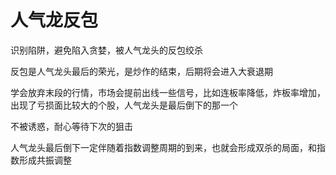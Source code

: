 # 人气龙反包

识别陷阱，避免陷入贪婪，被人气龙头的反包绞杀

反包是人气龙头最后的荣光，是炒作的结束，后期将会进入大衰退期

学会放弃末段的行情，市场会提前出线一些信号，比如连板率降低，炸板率增加，出现了亏损面比较大的个股，人气龙头是最后倒下的那一个

不被诱惑，耐心等待下次的狙击

人气龙头最后倒下一定伴随着指数调整周期的到来，也就会形成双杀的局面，和指数形成共振调整
